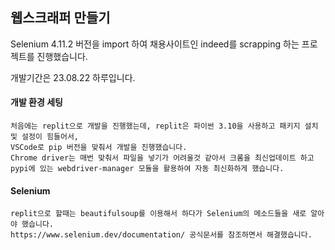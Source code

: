 ## 웹스크래퍼 만들기
Selenium 4.11.2 버전을 import 하여 채용사이트인 indeed를 scrapping 하는 프로젝트를 진행했습니다.

개발기간은 23.08.22 하루입니다.

#### 개발 환경 세팅

    처음에는 replit으로 개발을 진행했는데, replit은 파이썬 3.10을 사용하고 패키지 설치 및 설정이 힘들어서,
    VSCode로 pip 버전을 맞춰서 개발을 진행했습니다.
    Chrome driver는 매번 맞춰서 파일을 넣기가 어려울것 같아서 크롬을 최신업데이트 하고 
    pypi에 있는 webdriver-manager 모듈을 활용하여 자동 최신화하게 했습니다.

#### Selenium

    replit으로 할때는 beautifulsoup를 이용해서 하다가 Selenium의 메소드들을 새로 알아야 했습니다.
    https://www.selenium.dev/documentation/ 공식문서를 참조하면서 해결했습니다.
    
    
